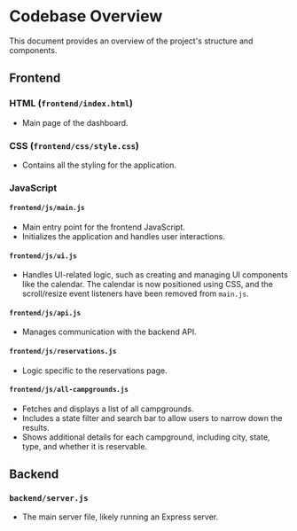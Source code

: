 # Codebase Overview

This document provides an overview of the project's structure and components.

## Frontend

### HTML (`frontend/index.html`)

- Main page of the dashboard.

### CSS (`frontend/css/style.css`)

- Contains all the styling for the application.

### JavaScript

#### `frontend/js/main.js`

- Main entry point for the frontend JavaScript.
- Initializes the application and handles user interactions.

#### `frontend/js/ui.js`

- Handles UI-related logic, such as creating and managing UI components like the calendar. The calendar is now positioned using CSS, and the scroll/resize event listeners have been removed from `main.js`.

#### `frontend/js/api.js`

- Manages communication with the backend API.

#### `frontend/js/reservations.js`

- Logic specific to the reservations page.

#### `frontend/js/all-campgrounds.js`

- Fetches and displays a list of all campgrounds.
- Includes a state filter and search bar to allow users to narrow down the results.
- Shows additional details for each campground, including city, state, type, and whether it is reservable.

## Backend

### `backend/server.js`

- The main server file, likely running an Express server.
